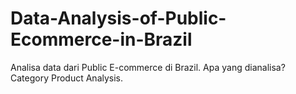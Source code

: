 # Data-Analysis-of-Public-Ecommerce-in-Brazil
Analisa data dari Public E-commerce di Brazil. Apa yang dianalisa? Category Product Analysis.

